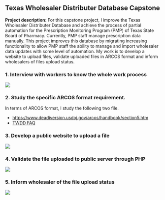## Texas Wholesaler Distributer Database Capstone

**Project description:** For this capstone project, I improve the Texas Wholesaler Distributer Database and achieve the process of partial automation for the Prescription Monitoring Program (PMP) of Texas State Board of Pharmacy. Currently, PMP staff manage prescription data manually. This project improves this database by migrating increasing functionality to allow PMP staff the ability to manage and import wholesaler data updates with some level of automation. My work is to develop a website to upload files, validate uploaded files in ARCOS format and inform wholesalers of files upload status. 

### 1. Interview with workers to know the whole work process

<img src="images/dummy_thumbnail.jpg?raw=true"/>


### 2. Study the specific ARCOS format requirement.

In terms of ARCOS format, I study the following two file.
* https://www.deadiversion.usdoj.gov/arcos/handbook/section5.htm
* <a href= "pdf/TWDD FAQ.pdf">TWDD FAQ</a>

### 3. Develop a public website to upload a file

<img src="images/dummy_thumbnail.jpg?raw=true"/>

### 4. Validate the file uploaded to public server through PHP 

<img src="images/dummy_thumbnail.jpg?raw=true"/>

### 5. Inform wholesaler of the file upload status 

<img src="images/dummy_thumbnail.jpg?raw=true"/>
